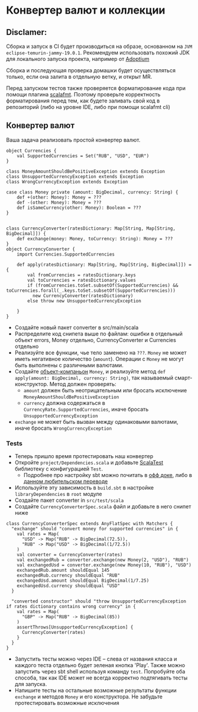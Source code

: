 # Конвертер валют и коллекции

## Disclamer:

Cборка и запуск в CI будет производиться на образе, основанном на `JVM eclipse-temurin-jammy-19.0.1`. Рекомендуем
использовать похожий JDK для локального запуска проекта, например от [Adoptium](https://adoptium.net/marketplace/)

Сборка и последующая проверка домашки будет осуществляться только, если она залита в отдельную ветку, и открыт MR.

Перед запуском тестов также проверяется форматирование кода при помощи
плагина [scalafmt](https://scalameta.org/scalafmt/docs/installation.html). Поэтому проверьте корректность форматирования
перед тем, как будете заливать свой код в репозиторий (либо на уровне IDE, либо при помощи scalafmt cli)

## Конвертер валют

Ваша задача реализовать простой конвертер валют.

```scala=
object Currencies {
    val SupportedCurrencies = Set("RUB", "USD", "EUR")
}

class MoneyAmountShouldBePositiveException extends Exception
class UnsupportedCurrencyException extends Exception
class WrongCurrencyException extends Exception

case class Money private (amount: BigDecimal, currency: String) {
    def +(other: Money): Money = ???
    def -(other: Money): Money = ???
    def isSameCurrency(other: Money): Boolean = ???
}


class CurrencyConverter(ratesDictionary: Map[String, Map[String, BigDecimal]]) {
    def exchange(money: Money, toCurrency: String): Money = ??? 
}
object CurrencyConverter {
    import Currencies.SupportedCurrencies

    def apply(ratesDictionary: Map[String, Map[String, BigDecimal]]) = {
        val fromCurrencies = ratesDictionary.keys
        val toCurrencies = ratesDictionary.values
        if (fromCurrencies.toSet.subsetOf(SupportedCurrencies) && toCurrencies.forall(_.keys.toSet.subsetOf(SupportedCurrencies)))
          new CurrencyConverter(ratesDictionary)
        else throw new UnsupportedCurrencyException
        
    }
}
```

- Создайте новый пакет converter в src/main/scala
- Распределите код снипета выше по файлам: ошибки в отдельный объект errors, Money отдельно, CurrencyConverter и
  Currencies отдельно
- Реализуйте все функции, чье тело заменено на `???`. `Money` не может иметь негативное количество (`amount`). Операции
  с `Money` не могут быть выполнены с различными валютами.
- Создайте [объект-компаньон](https://docs.scala-lang.org/overviews/scala-book/companion-objects.html) `Money`, и
  реализуйте метод `def apply(amount: BigDecimal, currency: String)`, так называемый смарт-конструктор. Метод должен
  проверять:
    - `amount` должен быть неотрицательным или бросать исключение `MoneyAmountShouldBePositiveException`
    - `currency` должна содержаться в `CurrencyRate.SupportedCurrencies`, иначе бросать `UnsupportedCurrencyException`
- `exchange` не может быть вызван между одинаковыми валютами, иначе бросать `WrongCurrencyException`

### Tests

- Теперь пришло время протестировать наш конвертер
- Откройте `project/Dependencies.scala` и добавьте [ScalaTest](https://www.scalatest.org) библиотеку с
  конфигурацией `Test`.
    - Подробнее про настройку sbt можно почитать в [офф доке](https://www.scala-sbt.org/1.x/docs/sbt-by-example.html),
      либо в [данном любительском переводе](https://riptutorial.com/Download/sbt-ru.pdf)
- Используйте эту зависимость в `build.sbt` в настройке `libraryDependencies` в `root` модуле
- Создайте пакет converter in `src/test/scala`
- Создайте `CurrencyConverterSpec.scala` файл и добавьте в него снипет ниже

```scala=
class CurrencyConverterSpec extends AnyFlatSpec with Matchers {
  "exchange" should "convert money for supported currencies" in {
    val rates = Map(
      "USD" -> Map("RUB" -> BigDecimal(72.5)),
      "RUB" -> Map("USD" -> BigDecimal(1/72.5))
    )
    val converter = CurrencyConverter(rates)
    val exchangedRub = converter.exchange(new Money(2, "USD"), "RUB")
    val exchangedUsd = converter.exchange(new Money(10, "RUB"), "USD")
    exchangedRub.amount shouldEqual 145
    exchangedRub.currency shouldEqual "RUB"
    exchangedUsd.amount shouldEqual BigDecimal(1/7.25)
    exchangedUsd.currency shouldEqual "USD"
  }

  "converted constructor" should "throw UnsupportedCurrencyException if rates dictionary contains wrong currency" in {
    val rates = Map(
      "GBP" -> Map("RUB" -> BigDecimal(85))
    )
    assertThrows[UnsupportedCurrencyException] {
      CurrencyConverter(rates)
    }
  }
}
```

- Запустить тесты можно через IDE – слева от названия класса и каждого теста отдельно будет зеленая кнопка 'Play'. Также
  можно запустить через sbt shell используя команду `test`. Попробуйте оба способа, так как IDE может не всегда
  корректно подтягивать тесты для запуска.
- Напишите тесты на остальные возможные результаты функции `exchange` и методов `Money` и его конструктора. Не забудьте
  протестировать возможные исключения